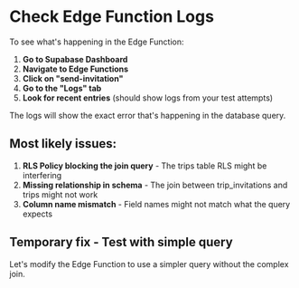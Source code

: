 # Check Edge Function Logs

To see what's happening in the Edge Function:

1. **Go to Supabase Dashboard**
2. **Navigate to Edge Functions**
3. **Click on "send-invitation"**
4. **Go to the "Logs" tab**
5. **Look for recent entries** (should show logs from your test attempts)

The logs will show the exact error that's happening in the database query.

## Most likely issues:

1. **RLS Policy blocking the join query** - The trips table RLS might be interfering
2. **Missing relationship in schema** - The join between trip_invitations and trips might not work
3. **Column name mismatch** - Field names might not match what the query expects

## Temporary fix - Test with simple query

Let's modify the Edge Function to use a simpler query without the complex join.